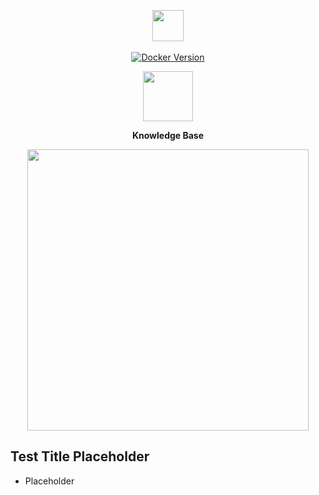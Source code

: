 <p align="center">
  <img src="https://i.imgur.com/vZaCl0Z.png" width="50">
  
  <br>
  <br>
  
  <a href="https://hub.docker.com/r/slatedocs/slate">
    <img src="https://img.shields.io/docker/v/slatedocs/slate?sort=semver" alt="Docker Version" /></a>
</p>

<p align="center">
  <img src="https://i.imgur.com/qtHzLj1.png" width="80">
</p>


<p align="center"><b> Knowledge Base </b></p>

<p align="center">
  <img src="https://i.imgur.com/EBSeQGz.png" width=450>
</p>


Test Title Placeholder
---------------------------------

* Placeholder



